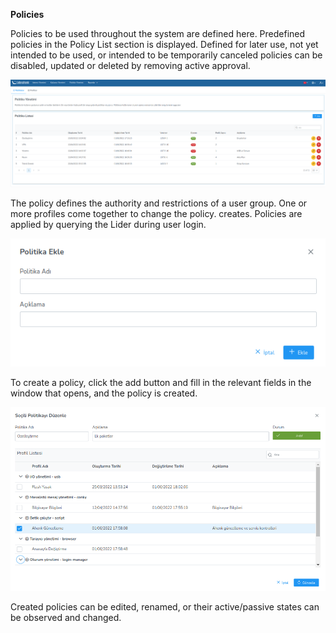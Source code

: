 **Policies**

Policies to be used throughout the system are defined here. Predefined policies in the Policy List section
is displayed. Defined for later use, not yet intended to be used, or intended to be temporarily canceled
policies can be disabled, updated or deleted by removing active approval.

[![Policy](../images/policies/policies.png)](../images/policies/policies.png)


The policy defines the authority and restrictions of a user group. One or more profiles come together to change the policy.
creates. Policies are applied by querying the Lider during user login.

[![Policy](../images/policies/policyAdd.png)](../images/policies/policyAdd.png)

To create a policy, click the add button and fill in the relevant fields in the window that opens, and the policy is created.

[![Policy](../images/policies/policyEdit.png)](../images/policies/policyEdit.png)

Created policies can be edited, renamed, or their active/passive states can be observed and changed.<link href=/lider3.0/assets/style.css rel=stylesheet></link>
